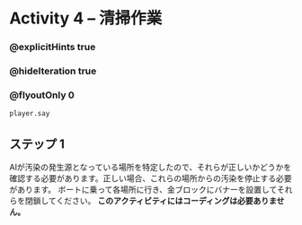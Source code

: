 # Activity 4 – 清掃作業

### @explicitHints true
### @hideIteration true 
### @flyoutOnly 0

```python
player.say
```

## ステップ 1
AIが汚染の発生源となっている場所を特定したので、それらが正しいかどうかを確認する必要があります。正しい場合、これらの場所からの汚染を停止する必要があります。
ボートに乗って各場所に行き、金ブロックにバナーを設置してそれらを閉鎖してください。
**このアクティビティにはコーディングは必要ありません。**

